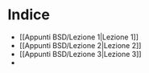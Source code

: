 # Indice
- [[Appunti BSD/Lezione 1|Lezione 1]]
- [[Appunti BSD/Lezione 2|Lezione 2]]
- [[Appunti BSD/Lezione 3|Lezione 3]]
- 